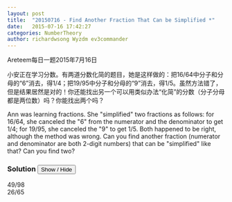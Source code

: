 ```yaml
---
layout: post
title:  "20150716 - Find Another Fraction That Can be Simplified *"
date:   2015-07-16 17:42:27
categories: NumberTheory
author: richardwsong Wyzdm ev3commander
---
```

Areteem每日一题2015年7月16日
<br>

<problem>
<p>	
小安正在学习分数。有两道分数化简的题目，她是这样做的：把16/64中分子和分母的“6”消去，得1/4；把19/95中分子和分母的“9”消去，得1/5。虽然方法错了，但是结果居然是对的！你还能找出另一个可以用类似办法“化简”的分数（分子分母都是两位数）吗？你能找出两个吗？
</P>
<p>
Ann was learning fractions. She "simplified" two fractions as follows: for 16/64, she canceled the "6" from the numerator and the denominator to get 1/4; for 19/95, she canceled the "9" to get 1/5. Both happened to be right, although the method was wrong. Can you find another fraction (numerator and denominator are both 2-digit numbers) that can be "simplified" like that? Can you find two?
</p>

</problem>



### Solution <button>Show / Hide</button>


<solution>

 49/98<br>
 26/65


</solution>
